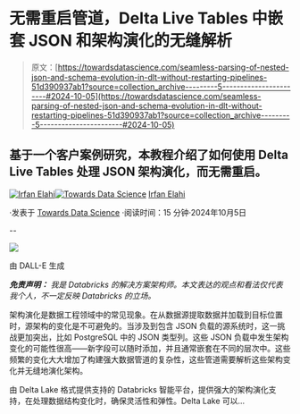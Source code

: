 # 无需重启管道，Delta Live Tables 中嵌套 JSON 和架构演化的无缝解析

> 原文：[https://towardsdatascience.com/seamless-parsing-of-nested-json-and-schema-evolution-in-dlt-without-restarting-pipelines-51d390937ab1?source=collection_archive---------5-----------------------#2024-10-05](https://towardsdatascience.com/seamless-parsing-of-nested-json-and-schema-evolution-in-dlt-without-restarting-pipelines-51d390937ab1?source=collection_archive---------5-----------------------#2024-10-05)

## 基于一个客户案例研究，本教程介绍了如何使用 Delta Live Tables 处理 JSON 架构演化，而无需重启。

[](https://medium.com/@elahi_irfan?source=post_page---byline--51d390937ab1--------------------------------)[![Irfan Elahi](../Images/f31feb75a9fc8f58d82de12c3d372b83.png)](https://medium.com/@elahi_irfan?source=post_page---byline--51d390937ab1--------------------------------)[](https://towardsdatascience.com/?source=post_page---byline--51d390937ab1--------------------------------)[![Towards Data Science](../Images/a6ff2676ffcc0c7aad8aaf1d79379785.png)](https://towardsdatascience.com/?source=post_page---byline--51d390937ab1--------------------------------) [Irfan Elahi](https://medium.com/@elahi_irfan?source=post_page---byline--51d390937ab1--------------------------------)

·发表于 [Towards Data Science](https://towardsdatascience.com/?source=post_page---byline--51d390937ab1--------------------------------) ·阅读时间：15 分钟·2024年10月5日

--

![](../Images/1b6f46531a4eddd4e3d01f650d342ab6.png)

由 DALL-E 生成

***免责声明：*** *我是 Databricks 的解决方案架构师。本文表达的观点和看法仅代表我个人，不一定反映 Databricks 的立场。*

架构演化是数据工程领域中的常见现象。在从数据源提取数据并加载到目标位置时，源架构的变化是不可避免的。当涉及到包含 JSON 负载的源系统时，这一挑战更加突出，比如 PostgreSQL 中的 JSON 类型列。这些 JSON 负载中发生架构变化的可能性很高——新字段可以随时添加，并且通常嵌套在不同的层次中。这些频繁的变化大大增加了构建强大数据管道的复杂性，这些管道需要解析这些架构变化并无缝地演化架构。

由 Delta Lake 格式提供支持的 Databricks 智能平台，提供强大的架构演化支持，在处理数据结构变化时，确保灵活性和弹性。Delta Lake 可以…
